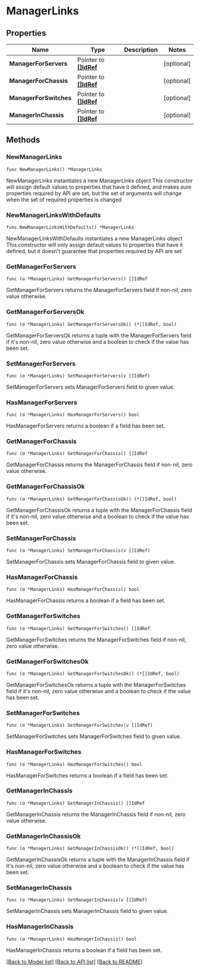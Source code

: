 # ManagerLinks

## Properties

Name | Type | Description | Notes
------------ | ------------- | ------------- | -------------
**ManagerForServers** | Pointer to [**[]IdRef**](IdRef.md) |  | [optional] 
**ManagerForChassis** | Pointer to [**[]IdRef**](IdRef.md) |  | [optional] 
**ManagerForSwitches** | Pointer to [**[]IdRef**](IdRef.md) |  | [optional] 
**ManagerInChassis** | Pointer to [**[]IdRef**](IdRef.md) |  | [optional] 

## Methods

### NewManagerLinks

`func NewManagerLinks() *ManagerLinks`

NewManagerLinks instantiates a new ManagerLinks object
This constructor will assign default values to properties that have it defined,
and makes sure properties required by API are set, but the set of arguments
will change when the set of required properties is changed

### NewManagerLinksWithDefaults

`func NewManagerLinksWithDefaults() *ManagerLinks`

NewManagerLinksWithDefaults instantiates a new ManagerLinks object
This constructor will only assign default values to properties that have it defined,
but it doesn't guarantee that properties required by API are set

### GetManagerForServers

`func (o *ManagerLinks) GetManagerForServers() []IdRef`

GetManagerForServers returns the ManagerForServers field if non-nil, zero value otherwise.

### GetManagerForServersOk

`func (o *ManagerLinks) GetManagerForServersOk() (*[]IdRef, bool)`

GetManagerForServersOk returns a tuple with the ManagerForServers field if it's non-nil, zero value otherwise
and a boolean to check if the value has been set.

### SetManagerForServers

`func (o *ManagerLinks) SetManagerForServers(v []IdRef)`

SetManagerForServers sets ManagerForServers field to given value.

### HasManagerForServers

`func (o *ManagerLinks) HasManagerForServers() bool`

HasManagerForServers returns a boolean if a field has been set.

### GetManagerForChassis

`func (o *ManagerLinks) GetManagerForChassis() []IdRef`

GetManagerForChassis returns the ManagerForChassis field if non-nil, zero value otherwise.

### GetManagerForChassisOk

`func (o *ManagerLinks) GetManagerForChassisOk() (*[]IdRef, bool)`

GetManagerForChassisOk returns a tuple with the ManagerForChassis field if it's non-nil, zero value otherwise
and a boolean to check if the value has been set.

### SetManagerForChassis

`func (o *ManagerLinks) SetManagerForChassis(v []IdRef)`

SetManagerForChassis sets ManagerForChassis field to given value.

### HasManagerForChassis

`func (o *ManagerLinks) HasManagerForChassis() bool`

HasManagerForChassis returns a boolean if a field has been set.

### GetManagerForSwitches

`func (o *ManagerLinks) GetManagerForSwitches() []IdRef`

GetManagerForSwitches returns the ManagerForSwitches field if non-nil, zero value otherwise.

### GetManagerForSwitchesOk

`func (o *ManagerLinks) GetManagerForSwitchesOk() (*[]IdRef, bool)`

GetManagerForSwitchesOk returns a tuple with the ManagerForSwitches field if it's non-nil, zero value otherwise
and a boolean to check if the value has been set.

### SetManagerForSwitches

`func (o *ManagerLinks) SetManagerForSwitches(v []IdRef)`

SetManagerForSwitches sets ManagerForSwitches field to given value.

### HasManagerForSwitches

`func (o *ManagerLinks) HasManagerForSwitches() bool`

HasManagerForSwitches returns a boolean if a field has been set.

### GetManagerInChassis

`func (o *ManagerLinks) GetManagerInChassis() []IdRef`

GetManagerInChassis returns the ManagerInChassis field if non-nil, zero value otherwise.

### GetManagerInChassisOk

`func (o *ManagerLinks) GetManagerInChassisOk() (*[]IdRef, bool)`

GetManagerInChassisOk returns a tuple with the ManagerInChassis field if it's non-nil, zero value otherwise
and a boolean to check if the value has been set.

### SetManagerInChassis

`func (o *ManagerLinks) SetManagerInChassis(v []IdRef)`

SetManagerInChassis sets ManagerInChassis field to given value.

### HasManagerInChassis

`func (o *ManagerLinks) HasManagerInChassis() bool`

HasManagerInChassis returns a boolean if a field has been set.


[[Back to Model list]](../README.md#documentation-for-models) [[Back to API list]](../README.md#documentation-for-api-endpoints) [[Back to README]](../README.md)


